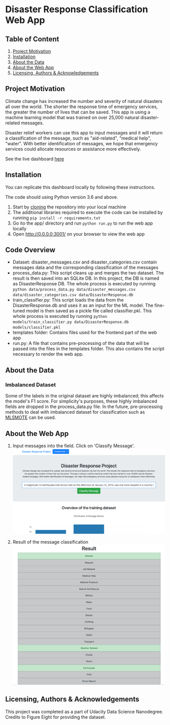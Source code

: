 # Disaster Response Classification Web App

## Table of Content
1. [Project Motivation](#project-motivation)
2. [Installation](#installation)
3. [About the Data](#about-the-data)
4. [About the Web App](#about-the-web-app)
5. [Licensing, Authors & Acknowledgements](#licensing-authors--acknowledgements)

## Project Motivation
Climate change has increased the number and severity of natural disasters all over the world. The shorter the response time of emergency services, the greater the number of lives that can be saved. This app is using a machine learning model that was trained on over 25,000 natural disaster- related messages. 

Disaster relief workers can use this app to input messages and it will return a classification of the message, such as "aid-related", "medical help", "water".
With better identification of messages, we hope that emergency services could allocate resources or assistance more effectively.

See the live dashboard [here](http://disaster-response-lsndj.herokuapp.com/)

## Installation
You can replicate this dashboard locally by following these instructions.

The code should using Python version 3.6 and above. 

1. Start by [cloning](https://github.com/git-guides/git-clone) the repository into your local machine
2. The additional libraries required to execute the code can be installed by running `pip install -r requirements.txt`
3. Go ito the app/ directory and run `python run.py` to run the web app locally
4. Open http://0.0.0.0:3001/ on your browser to view the web app

## Code Overview
- Dataset: disaster_messages.csv and disaster_categories.csv contain messages data and the corresponding classification of the messages
- process_data.py: This script cleans up and merges the two dataset. The result is then saved into an SQLite DB. In this project, the DB is named as DisasterResponse DB. The whole process is executed by running `python data/process_data.py data/disaster_messages.csv data/disaster_categories.csv data/DisasterResponse.db`
- train_classifier.py: This script loads the data from the DisasterResponse.db and uses it as an input for the ML model. The fine-tuned model is then saved as a pickle file called classifier.pkl. This whole process is executed by running `python models/train_classifier.py data/DisasterResponse.db models/classifier.pkl`
- templates folder: Contains files used for the frontend part of the web app
- run.py: A file that contains pre-processing of the data that will be passed into the files in the templates folder. This also contains the script necessary to render the web app.

## About the Data

###  Imbalanced Dataset

Some of the labels in the original dataset are highly imbalanced; this affects the model's F1 score. For simplicity's purposes, these highly imbalanced fields are dropped in the process_data.py file. In the future, pre-processing methods to deal with imbalanced dataset for classification such as [MLSMOTE](https://medium.com/thecyphy/handling-data-imbalance-in-multi-label-classification-mlsmote-531155416b87) can be used.

## About the Web App

1. Input messages into the field. Click on 'Classify Message'. 
![messages](https://github.com/fairgelle/disaster-response-pipeline/blob/master/assets/messages.png)

2. Result of the message classification
![classification](https://github.com/fairgelle/disaster-response-pipeline/blob/master/assets/classification.png)

## Licensing, Authors & Acknowledgements
This project was completed as a part of Udacity Data Science Nanodegree. Credits to Figure Eight for providing the dataset.
